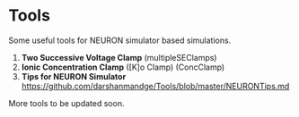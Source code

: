 # Tools
Some useful tools for NEURON simulator based simulations.

1. **Two Successive Voltage Clamp** (multipleSEClamps)
2. **Ionic Concentration Clamp** ([K]o Clamp) (ConcClamp)
3. **Tips for NEURON Simulator** https://github.com/darshanmandge/Tools/blob/master/NEURONTips.md

More tools to be updated soon.
